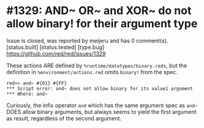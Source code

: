
#1329: AND~ OR~ and XOR~ do not allow binary! for their argument type
================================================================================
Issue is closed, was reported by meijeru and has 0 comment(s).
[status.built] [status.tested] [type.bug]
<https://github.com/red/red/issues/1329>

These actions ARE defined by `%runtime/datatypes/binary.reds`, but the definition in `%environment/actions.red` omits `binary!` from the spec.

```
red>> and~ #{01} #{FF}
*** Script error: and~ does not allow binary for its value1 argument
*** Where: and~
```

Curiously, the infix operator `and` which has the same argument spec as `and~` DOES allow binary arguments, but always seems to yield the first argument as result, regardless of the second argument.



